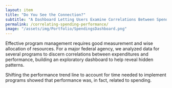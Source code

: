 ```yaml
---
layout: item
title: "Do You See the Connection?" 
subtitle: "A Dashboard Letting Users Examine Correlations Between Spending and Performance"
permalink: /correlating-spending-performance/
image: "/assets/img/Portfolio/SpendingsDashboard.png"
---
```

Effective program management requires good measurement and wise allocation of resources.  For a major federal agency, we analyzed data for several programs to discern correlations between expenditures and performance, building an exploratory dashboard to help reveal hidden patterns. 

Shifting the performance trend line to account for time needed to implement programs showed that performance was, in fact, related to spending.
